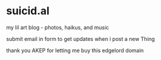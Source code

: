 # suicid.al
my lil art blog - photos, haikus, and music

submit email in form to get updates when i post a new Thing

thank you AKEP for letting me buy this edgelord domain 
